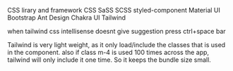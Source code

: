 CSS lirary and framework
CSS
SaSS
SCSS
styled-component
Material UI
Bootstrap
Ant Design
Chakra UI
Tailwind

when tailwind css intellisense doesnt give suggestion press ctrl+space bar

Tailwind is very light weight, as it only load/include the classes that is used in the component. also if class m-4 is used 100 times across the app, tailwind will only include it one time. So it keeps the bundle size small.
